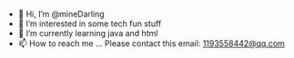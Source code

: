 - 👋 Hi, I’m @mineDarling
- 👀 I’m interested in some tech fun stuff 
- 🌱 I’m currently learning java and html
- 📫 How to reach me ...   Please contact this email: 1193558442@qq.com


